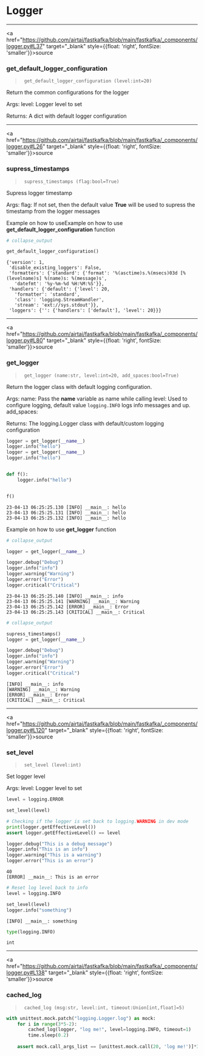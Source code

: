 Logger
================

<!-- WARNING: THIS FILE WAS AUTOGENERATED! DO NOT EDIT! -->

------------------------------------------------------------------------

<a
href="https://github.com/airtai/fastkafka/blob/main/fastkafka/_components/logger.py#L37"
target="_blank" style={{float: 'right', fontSize: 'smaller'}}>source</a>

### get_default_logger_configuration

>      get_default_logger_configuration (level:int=20)

Return the common configurations for the logger

Args: level: Logger level to set

Returns: A dict with default logger configuration

------------------------------------------------------------------------

<a
href="https://github.com/airtai/fastkafka/blob/main/fastkafka/_components/logger.py#L26"
target="_blank" style={{float: 'right', fontSize: 'smaller'}}>source</a>

### supress_timestamps

>      supress_timestamps (flag:bool=True)

Supress logger timestamp

Args: flag: If not set, then the default value **True** will be used to
supress the timestamp from the logger messages

Example on how to useExample on how to use **get_default_logger_configuration** function

``` python
# collapse_output

get_default_logger_configuration()
```

    {'version': 1,
     'disable_existing_loggers': False,
     'formatters': {'standard': {'format': '%(asctime)s.%(msecs)03d [%(levelname)s] %(name)s: %(message)s',
       'datefmt': '%y-%m-%d %H:%M:%S'}},
     'handlers': {'default': {'level': 20,
       'formatter': 'standard',
       'class': 'logging.StreamHandler',
       'stream': 'ext://sys.stdout'}},
     'loggers': {'': {'handlers': ['default'], 'level': 20}}}

------------------------------------------------------------------------

<a
href="https://github.com/airtai/fastkafka/blob/main/fastkafka/_components/logger.py#L80"
target="_blank" style={{float: 'right', fontSize: 'smaller'}}>source</a>

### get_logger

>      get_logger (name:str, level:int=20, add_spaces:bool=True)

Return the logger class with default logging configuration.

Args: name: Pass the **name** variable as name while calling level: Used
to configure logging, default value `logging.INFO` logs info messages
and up. add_spaces:

Returns: The logging.Logger class with default/custom logging
configuration

``` python
logger = get_logger(__name__)
logger.info("hello")
logger = get_logger(__name__)
logger.info("hello")


def f():
    logger.info("hello")


f()
```

    23-04-13 06:25:25.130 [INFO] __main__: hello
    23-04-13 06:25:25.131 [INFO] __main__: hello
    23-04-13 06:25:25.132 [INFO] __main__: hello

Example on how to use **get_logger** function

``` python
# collapse_output

logger = get_logger(__name__)

logger.debug("Debug")
logger.info("info")
logger.warning("Warning")
logger.error("Error")
logger.critical("Critical")
```

    23-04-13 06:25:25.140 [INFO] __main__: info
    23-04-13 06:25:25.141 [WARNING] __main__: Warning
    23-04-13 06:25:25.142 [ERROR] __main__: Error
    23-04-13 06:25:25.143 [CRITICAL] __main__: Critical

``` python
# collapse_output

supress_timestamps()
logger = get_logger(__name__)

logger.debug("Debug")
logger.info("info")
logger.warning("Warning")
logger.error("Error")
logger.critical("Critical")
```

    [INFO] __main__: info
    [WARNING] __main__: Warning
    [ERROR] __main__: Error
    [CRITICAL] __main__: Critical

------------------------------------------------------------------------

<a
href="https://github.com/airtai/fastkafka/blob/main/fastkafka/_components/logger.py#L120"
target="_blank" style={{float: 'right', fontSize: 'smaller'}}>source</a>

### set_level

>      set_level (level:int)

Set logger level

Args: level: Logger level to set

``` python
level = logging.ERROR

set_level(level)

# Checking if the logger is set back to logging.WARNING in dev mode
print(logger.getEffectiveLevel())
assert logger.getEffectiveLevel() == level

logger.debug("This is a debug message")
logger.info("This is an info")
logger.warning("This is a warning")
logger.error("This is an error")
```

    40
    [ERROR] __main__: This is an error

``` python
# Reset log level back to info
level = logging.INFO

set_level(level)
logger.info("something")
```

    [INFO] __main__: something

``` python
type(logging.INFO)
```

    int

------------------------------------------------------------------------

<a
href="https://github.com/airtai/fastkafka/blob/main/fastkafka/_components/logger.py#L138"
target="_blank" style={{float: 'right', fontSize: 'smaller'}}>source</a>

### cached_log

>      cached_log (msg:str, level:int, timeout:Union[int,float]=5)

``` python
with unittest.mock.patch("logging.Logger.log") as mock:
    for i in range(3*5-2):
        cached_log(logger, "log me!", level=logging.INFO, timeout=1)
        time.sleep(0.2)
        
    assert mock.call_args_list == [unittest.mock.call(20, 'log me!')]*3
```
